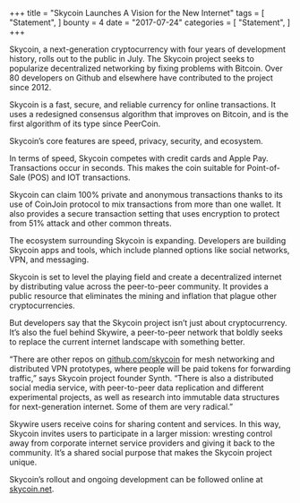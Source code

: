 +++
title = "Skycoin Launches A Vision for the New Internet"
tags = [
    "Statement",
]
bounty = 4
date = "2017-07-24"
categories = [
    "Statement",
]
+++

Skycoin, a next-generation cryptocurrency with four years of development
history, rolls out to the public in July. The Skycoin project seeks to
popularize decentralized networking by fixing problems with Bitcoin. Over 80
developers on Github and elsewhere have contributed to the project since 2012.

Skycoin is a fast, secure, and reliable currency for online transactions.
It uses a redesigned consensus algorithm that improves on Bitcoin,
and is the first algorithm of its type since PeerCoin.

Skycoin’s core features are speed, privacy, security, and ecosystem.

In terms of speed, Skycoin competes with credit cards and Apple Pay.
Transactions occur in seconds.
This makes the coin suitable for Point-of-Sale (POS) and IOT transactions.

Skycoin can claim 100% private and anonymous transactions thanks to its use of
CoinJoin protocol to mix transactions from more than one wallet.
It also provides a secure transaction setting that uses encryption to
protect from 51% attack and other common threats.

The ecosystem surrounding Skycoin is expanding.
Developers are building Skycoin apps and tools,
which include planned options like social networks, VPN, and messaging.

Skycoin is set to level the playing field and create a decentralized internet
by distributing value across the peer-to-peer community.
It provides a public resource that eliminates the mining and inflation that
plague other cryptocurrencies.

But developers say that the Skycoin project isn’t just about cryptocurrency.
It’s also the fuel behind Skywire, a peer-to-peer network that boldly seeks to
replace the current internet landscape with something better.

“There are other repos on [github.com/skycoin](https://github.com/skycoin)
for mesh networking and distributed VPN prototypes, where people will be paid
tokens for forwarding traffic,” says Skycoin project founder Synth. “There is
also a distributed social media service, with peer-to-peer data replication and
different experimental projects, as well as research into immutable data
structures for next-generation internet. Some of them are very radical.”

Skywire users receive coins for sharing content and services.
In this way, Skycoin invites users to participate in a larger mission:
wresting control away from corporate internet service providers and giving it
back to the community. It’s a shared social purpose that makes the Skycoin
project unique.

Skycoin’s rollout and ongoing development can be followed online
at [skycoin.net](https://www.skycoin.net).

